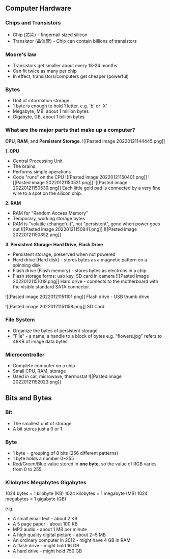 ## Computer Hardware
### Chips and Transistors
- Chip (芯片) - fingernail sized silicon
- Transistor (晶体管) - Chip can contain billions of transistors

### Moore's law
- Transistors get smaller about every 18-24 months
- Can fit twice as many per chip
- In effect, transistors/computers get cheaper (powerful)

### Bytes
- Unit of information storage
- 1 byte is enough to hold 1 letter, e.g. 'b' or 'X'
- Megabyte, MB, about 1 million bytes
- Gigabyte, GB, about 1 billion bytes

### What are the major parts that make up a computer?
**CPU**, **RAM**, and **Persistent Storage**.
![[Pasted image 20220121144445.png]]

**1. CPU**
- Central Processing Unit
- The brains
- Performs simple operations
- Code "runs" on the CPU
![[Pasted image 20220121150401.png]]
![[Pasted image 20220121150521.png]]
![[Pasted image 20220121150539.png]]
Each little gold pad is connected by a very fine wire to a spot on the silicon chip.

**2. RAM**
- RAM for "Random Access Memory"
- Temporary, working storage bytes
- RAM is "volatile (changeful)", not "persistent", gone when power goes out
![[Pasted image 20220121150841.png]]
![[Pasted image 20220121150852.png]]

**3. Persistent Storage: Hard Drive, Flash Drive**
- Persistent storage, preserved when not powered
- Hard drive (Hard disk) - stores bytes as a magnetic pattern on a spinning disk
- Flash drive (Flash memory) - stores bytes as electrons in a chip. 
- Flash storage forms: usb key, SD card in camera
![[Pasted image 20220121151019.png]]
Hard drive - connects to the motherboard with the visible standard SATA connector.

![[Pasted image 20220121151101.png]]
Flash drive - USB thumb drive

![[Pasted image 20220121151158.png]]
SD Card

### File System
- Organize the bytes of persistent storage
- "File" - a name, a handle to a block of bytes
	e.g. "flowers.jpg" refers to 48KB of image data bytes


### Microcontroller
- Complete computer on a chip
- Small CPU, RAM, storage
- Used in car, microwave, thermostat
![[Pasted image 20220121152023.png]]

## Bits and Bytes
### Bit
- The smallest unit of storage
- A bit stores just a 0 or 1

### Byte
- 1 byte = grouping of 8 bits (256 different patterns)
- 1 byte holds a number 0~255
- Red/Green/Blue value stored in **one byte**, so the value of RGB varies from 0 to 255.

### Kilobytes Megabytes Gigabytes
1024 bytes = 1 kilobyte (KB)
1024 kilobytes = 1 megabyte (MB)
1024 megabytes = 1 gigabyte (GB)

e.g.
- A small email text - about 2 KB
- A 5 page paper - about 100 KB
- MP3 audio - about 1 MB per minute
- A high quality digital picture - about 2~5 MB
- An ordinary computer in 2012 - might have 4 GB in RAM
- A flash drive -  might hold 16 GB
- A hard drive - might hold 750 GB

